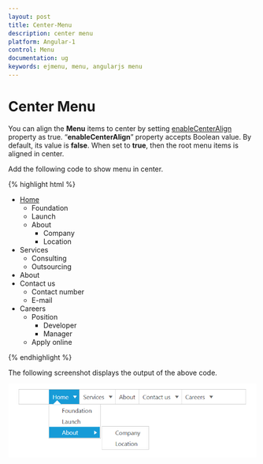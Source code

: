 ```yaml
---
layout: post
title: Center-Menu
description: center menu
platform: Angular-1
control: Menu
documentation: ug
keywords: ejmenu, menu, angularjs menu
---
```


# Center Menu

You can align the **Menu** items to center by setting [enableCenterAlign](https://help.syncfusion.com/api/js/ejmenu#members:enablecenteralign) property as true. “**enableCenterAlign**” property accepts Boolean value. By default, its value is **false**. When set to **true**, then the root menu items is aligned in center.

Add the following code to show menu in center.

{% highlight html %}
    
<div>
<ul id="menucontrol" ej-menu e-width="500" e-enablecenteralign="true">
    <li id="home">
        <a href="#">Home</a>
        <ul>
            <li><a>Foundation</a></li>
            <li><a>Launch</a></li>
            <li>
                <a>About</a>
                <ul>
                    <li><a>Company</a></li>
                    <li><a>Location</a></li>
                </ul>
            </li>
        </ul>
    </li>
    <li id="Services">
        <a>Services</a>
        <ul>
            <li><a>Consulting</a></li>
            <li><a>Outsourcing</a></li>
        </ul>
    </li>
    <li id="About"><a>About</a></li>
    <li id="Contact">
        <a>Contact us</a>
        <ul>
            <li><a>Contact number</a></li>
            <li><a>E-mail</a></li>
        </ul>
    </li>
    <li id="Careers">
        <a>Careers</a>
        <ul>
            <li>
                <a>Position</a>
                <ul>
                    <li><a>Developer</a></li>
                    <li><a>Manager</a></li>
                </ul>
            </li>
            <li><a>Apply online</a></li>
        </ul>
    </li>
</ul>
</div>

{% endhighlight %}

The following screenshot displays the output of the above code.

![](Center-Menu_images/Center-Menu_img1.png) 